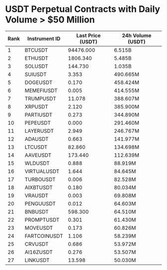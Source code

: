 # USDT Perpetual Contracts with Daily Volume > $50 Million

| Rank | Instrument ID | Last Price (USDT) | 24h Volume (USDT) |
|------|---------------|-------------------|-------------------|
| 1 | BTCUSDT | 94476.000 | 6.515B |
| 2 | ETHUSDT | 1806.340 | 5.485B |
| 3 | SOLUSDT | 144.730 | 1.035B |
| 4 | SUIUSDT | 3.353 | 490.665M |
| 5 | DOGEUSDT | 0.170 | 458.424M |
| 6 | MEMEFIUSDT | 0.005 | 414.555M |
| 7 | TRUMPUSDT | 11.078 | 388.607M |
| 8 | XRPUSDT | 2.120 | 385.900M |
| 9 | PARTIUSDT | 0.273 | 344.890M |
| 10 | PEPEUSDT | 0.000 | 291.460M |
| 11 | LAYERUSDT | 2.949 | 246.767M |
| 12 | ADAUSDT | 0.663 | 141.977M |
| 13 | LTCUSDT | 82.860 | 134.698M |
| 14 | AAVEUSDT | 173.440 | 112.639M |
| 15 | WLDUSDT | 0.888 | 88.919M |
| 16 | VIRTUALUSDT | 1.644 | 84.645M |
| 17 | TURBOUSDT | 0.006 | 82.528M |
| 18 | AIXBTUSDT | 0.180 | 80.034M |
| 19 | VRAUSDT | 0.003 | 69.808M |
| 20 | PENGUUSDT | 0.012 | 64.603M |
| 21 | BNBUSDT | 598.300 | 64.510M |
| 22 | PROMPTUSDT | 0.301 | 61.430M |
| 23 | MOVEUSDT | 0.173 | 60.826M |
| 24 | FARTCOINUSDT | 1.106 | 58.239M |
| 25 | CRVUSDT | 0.686 | 53.972M |
| 26 | AI16ZUSDT | 0.276 | 53.507M |
| 27 | LINKUSDT | 13.598 | 50.030M |
